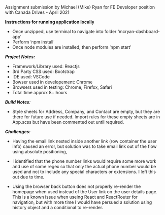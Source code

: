 Assignment submission by Michael (Mike) Ryan for FE Developer position with Canada Drives - April 2021


**Instructions for running application locally**

- Once unzipped, use terminal to navigate into folder ‘mcryan-dashboard-app’
- Perform ‘npm install’
- Once node modules are installed, then perform ‘npm start’


***Project Notes:***
- Framework/Library used: Reactjs
- 3rd Party CSS used: Bootstrap
- IDE used: VSCode
- Bowser used in developement: Chrome
- Browsers used in testing: Chrome, Firefox, Safari
- Total time approx 8+ hours


***Build Notes:***
- Style sheets for Address, Company, and Contact are empty, but they are there for future use if needed. Import rules for these empty sheets are in App.scss but have been commented out until required.


***Challenges:***
- Having the email link nested inside another link (row container the user info) caused an error, but solution was to take email link out of the flow using absolute positioning,

- I identified that the phone number links would require some more work and use of some regex so that only the actual phone number would be used and not to include any special characters or extensions. I left this out due to time.

- Using the browser back button does not properly re-render the homepage when used instead of the User link on the user details page. This is a known issue when useing React and ReactRouter for navigation, but with more time I would have persued a solution using history object and a conditional to re-render.
